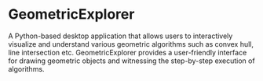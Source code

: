 # GeometricExplorer
A Python-based desktop application that allows users to interactively visualize and understand various geometric algorithms such as convex hull, line intersection etc. GeometricExplorer provides a user-friendly interface for drawing geometric objects and witnessing the step-by-step execution of algorithms.
